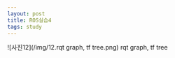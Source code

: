 ```yaml
---
layout: post
title: ROS실습4
tags: study
---
```


![사진12](/img/12.rqt graph, tf tree.png)
 rqt graph, tf tree
